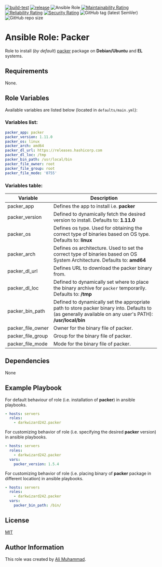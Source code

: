 [![build-test](https://github.com/darkwizard242/ansible-role-packer/workflows/build-and-test/badge.svg?branch=master)](https://github.com/darkwizard242/ansible-role-packer/actions?query=workflow%3Abuild-and-test) [![release](https://github.com/darkwizard242/ansible-role-packer/workflows/release/badge.svg)](https://github.com/darkwizard242/ansible-role-packer/actions?query=workflow%3Arelease) ![Ansible Role](https://img.shields.io/ansible/role/d/darkwizard242/packer) [![Maintainability Rating](https://sonarcloud.io/api/project_badges/measure?project=ansible-role-packer&metric=sqale_rating)](https://sonarcloud.io/dashboard?id=ansible-role-packer) [![Reliability Rating](https://sonarcloud.io/api/project_badges/measure?project=ansible-role-packer&metric=reliability_rating)](https://sonarcloud.io/dashboard?id=ansible-role-packer) [![Security Rating](https://sonarcloud.io/api/project_badges/measure?project=ansible-role-packer&metric=security_rating)](https://sonarcloud.io/dashboard?id=ansible-role-packer) ![GitHub tag (latest SemVer)](https://img.shields.io/github/tag/darkwizard242/ansible-role-packer?label=release) ![GitHub repo size](https://img.shields.io/github/repo-size/darkwizard242/ansible-role-packer?color=orange&style=flat-square)

# Ansible Role: Packer

Role to install (_by default_) [packer](https://packer.io/) package on **Debian/Ubuntu** and **EL** systems.

## Requirements

None.

## Role Variables

Available variables are listed below (located in `defaults/main.yml`):

### Variables list:

```yaml
packer_app: packer
packer_version: 1.11.0
packer_os: linux
packer_arch: amd64
packer_dl_url: https://releases.hashicorp.com
packer_dl_loc: /tmp
packer_bin_path: /usr/local/bin
packer_file_owner: root
packer_file_group: root
packer_file_mode: '0755'
```

### Variables table:

Variable          | Description
----------------- | --------------------------------------------------------------------------------------------------------------------------------------------------------
packer_app        | Defines the app to install i.e. **packer**
packer_version    | Defined to dynamically fetch the desired version to install. Defaults to: **1.11.0**
packer_os         | Defines os type. Used for obtaining the correct type of binaries based on OS type. Defaults to: **linux**
packer_arch       | Defines os architecture. Used to set the correct type of binaries based on OS System Architecture. Defaults to: **amd64**
packer_dl_url     | Defines URL to download the packer binary from.
packer_dl_loc     | Defined to dynamically set where to place the binary archive for `packer` temporarily. Defaults to: **/tmp**
packer_bin_path   | Defined to dynamically set the appropriate path to store packer binary into. Defaults to (as generally available on any user's PATH): **/usr/local/bin**
packer_file_owner | Owner for the binary file of packer.
packer_file_group | Group for the binary file of packer.
packer_file_mode  | Mode for the binary file of packer.

## Dependencies

None

## Example Playbook

For default behaviour of role (i.e. installation of **packer**) in ansible playbooks.

```yaml
- hosts: servers
  roles:
    - darkwizard242.packer
```

For customizing behavior of role (i.e. specifying the desired **packer** version) in ansible playbooks.

```yaml
- hosts: servers
  roles:
    - darkwizard242.packer
  vars:
    packer_version: 1.5.4
```

For customizing behavior of role (i.e. placing binary of **packer** package in different location) in ansible playbooks.

```yaml
- hosts: servers
  roles:
    - darkwizard242.packer
  vars:
    packer_bin_path: /bin/
```

## License

[MIT](https://github.com/darkwizard242/ansible-role-packer/blob/master/LICENSE)

## Author Information

This role was created by [Ali Muhammad](https://www.alimuhammad.dev/).
